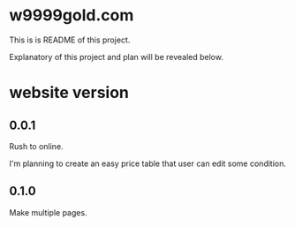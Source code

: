 # w9999gold.com

This is is README of this project.

Explanatory of this project and plan will be revealed below.

# website version

## 0.0.1

Rush to online.

I'm planning to create an easy price table that user can edit some condition.

## 0.1.0

Make multiple pages.
